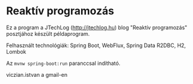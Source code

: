 Reaktív programozás
===================

Ez a program a JTechLog (<http://jtechlog.hu>) blog 
"Reaktív programozás" posztjához készült példaprogram.

Felhasznált technológiák: Spring Boot, WebFlux, Spring Data R2DBC, H2, Lombok

Az `mvnw spring-boot:run` paranccsal indítható.

viczian.istvan a gmail-en

